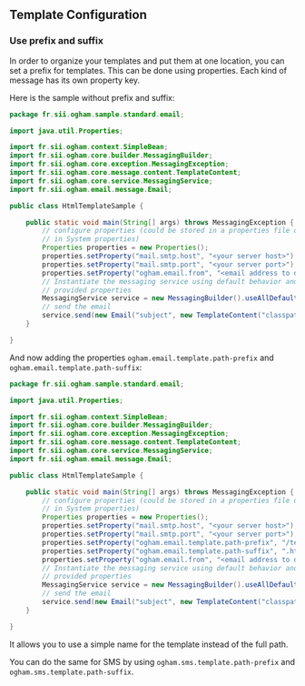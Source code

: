 ## Template Configuration

### Use prefix and suffix

In order to organize your templates and put them at one location, you can set a prefix for templates. This can be done using properties. Each kind of message has its own property key.

Here is the sample without prefix and suffix:

<span class="highlight" data-irrelevant-lines="1-11,15-20"></span>
<span class="collapse" data-lines="1-11,15-20"></span>

```java
package fr.sii.ogham.sample.standard.email;

import java.util.Properties;

import fr.sii.ogham.context.SimpleBean;
import fr.sii.ogham.core.builder.MessagingBuilder;
import fr.sii.ogham.core.exception.MessagingException;
import fr.sii.ogham.core.message.content.TemplateContent;
import fr.sii.ogham.core.service.MessagingService;
import fr.sii.ogham.email.message.Email;

public class HtmlTemplateSample {

	public static void main(String[] args) throws MessagingException {
		// configure properties (could be stored in a properties file or defined
		// in System properties)
		Properties properties = new Properties();
		properties.setProperty("mail.smtp.host", "<your server host>");
		properties.setProperty("mail.smtp.port", "<your server port>");
		properties.setProperty("ogham.email.from", "<email address to display for the sender user>");
		// Instantiate the messaging service using default behavior and
		// provided properties
		MessagingService service = new MessagingBuilder().useAllDefaults(properties).build();
		// send the email
		service.send(new Email("subject", new TemplateContent("classpath:/template/thymeleaf/simple.html", new SimpleBean("foo", 42)), "<recipient address>"));
	}

}
```

And now adding the properties `ogham.email.template.path-prefix` and `ogham.email.template.path-suffix`:

<span class="highlight" data-lines="20-21,27" data-irrelevant-lines="1-11,15-19"></span>
<span class="collapse" data-lines="1-11,15-19"></span>

```java
package fr.sii.ogham.sample.standard.email;

import java.util.Properties;

import fr.sii.ogham.context.SimpleBean;
import fr.sii.ogham.core.builder.MessagingBuilder;
import fr.sii.ogham.core.exception.MessagingException;
import fr.sii.ogham.core.message.content.TemplateContent;
import fr.sii.ogham.core.service.MessagingService;
import fr.sii.ogham.email.message.Email;

public class HtmlTemplateSample {

	public static void main(String[] args) throws MessagingException {
		// configure properties (could be stored in a properties file or defined
		// in System properties)
		Properties properties = new Properties();
		properties.setProperty("mail.smtp.host", "<your server host>");
		properties.setProperty("mail.smtp.port", "<your server port>");
		properties.setProperty("ogham.email.template.path-prefix", "/template/thymeleaf/");
		properties.setProperty("ogham.email.template.path-suffix", ".html");
		properties.setProperty("ogham.email.from", "<email address to display for the sender user>");
		// Instantiate the messaging service using default behavior and
		// provided properties
		MessagingService service = new MessagingBuilder().useAllDefaults(properties).build();
		// send the email
		service.send(new Email("subject", new TemplateContent("classpath:simple", new SimpleBean("foo", 42)), "<recipient address>"));
	}

}
```

It allows you to use a simple name for the template instead of the full path.

You can do the same for SMS by using `ogham.sms.template.path-prefix` and `ogham.sms.template.path-suffix`.
